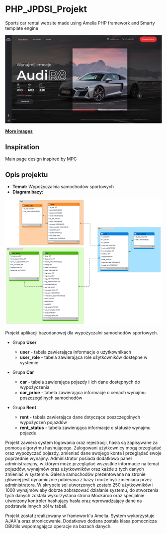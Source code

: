 # PHP_JPDSI_Projekt

Sports car rental website made using Amelia PHP framework and Smarty template engine

![Project image](/project_images/img_1.png)

**[More images](project_images/)**

## Inspiration

Main page design inspired by [MPC](https://dribbble.com/shots/9840938-UX-UI-Car-rental-website) 

## Opis projektu

* **Temat:** Wypożyczalnia samochodów sportowych
* **Diagram bazy:** 

![DB Diagram](/sql/diagram.png)

Projekt aplikacji bazodanowej dla wypożyczalni samochodów sportowych.
  * Grupa **User**
    * **user** - tabela zawierająca informacje o użytkownikach
    * **user_role** - tabela zawierająca role użytkowników dostępne w systemie

  * Grupa **Car**
    * **car** - tabela zawierająca pojazdy i ich dane dostępnych do wypożyczenia
    * **car_price** - tabela zawierająca informacje o cenach wynajmu poszczególnych samochodów

  * Grupa **Rent**
    * **rent** - tabela zawierająca dane dotyczące poszczególnych wypożyczeń pojazdów
    * **rent_status** - tabela zawierająca informacje o statusie wynajmu pojazdu

Projekt zawiera system logowania oraz rejestracji, hasła są zapisywane za pomocą algorytmu hashującego. 
Zalogowani użytkownicy mogą przeglądać oraz wypożyczać pojazdy, zmieniać dane swojego konta i przeglądać swoje poprzednie wynajmy.
Administrator posiada dodatkowo panel administracyjny, w którym może przeglądać wszystkie informacje na temat pojazdów, wynajmów oraz użytkowników oraz każde z tych danych zmieniać w systemie. Galeria samochodów prezentowana na stronie głównej jest dynamicznie pobierana z bazy i może być zmieniana przez administratora.
W skrypcie sql utworzonych zostało 250 użytkowników i 1000 wynajmów aby dobrze zobrazować działanie systemu, do stworzenia tych danych została wykorzystana strona Mockaroo oraz specjalnie utworzony kontroler hashujący hasła oraz wprowadzający dane na podstawie innych pól w tabeli.

Projekt został zrealizowany w framework'u Amelia. System wykorzystuje AJAX'a oraz stronicowanie. Dodatkowo dodana została klasa pomocnicza DBUtils wspomagająca operacje na bazach danych.
